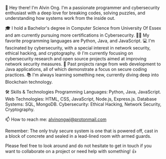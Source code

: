 👋 Hey there! I'm Alvin Ong.
I'm a passionate programmer and cybersecurity enthusiast with a deep love for breaking codes, solving puzzles, and understanding how systems work from the inside out.

🎓 I hold a Bachelor's degree in Computer Science from University Of Essex and am currently pursuing more certifications in Cybersecurity.
🧑‍💻 My favorite programming languages are Python, Java, and JavaScript.
💻 I'm fascinated by cybersecurity, with a special interest in network security, ethical hacking, and cryptography.
🌐 I'm currently focusing on cybersecurity research and open source projects aimed at improving network security measures.
🔭 Past projects range from web development to Java applications, all of which demonstrate a focus on secure coding practices.
📚 I'm always learning something new, currently diving deep into Blockchain technology.

🛠 Skills & Technologies
Programming Languages: Python, Java, JavaScript.
Web Technologies: HTML, CSS, JavaScript, Node.js, Express.js.
Database Systems: SQL, MongoDB.
Cybersecurity: Ethical Hacking, Network Security, Cryptography.

📫 How to reach me: alvinongwj@protonmail.com

Remember: The only truly secure system is one that is powered off, cast in a block of concrete and sealed in a lead-lined room with armed guards.

Please feel free to look around and do not hesitate to get in touch if you want to collaborate on a project or need help with something! 👍
